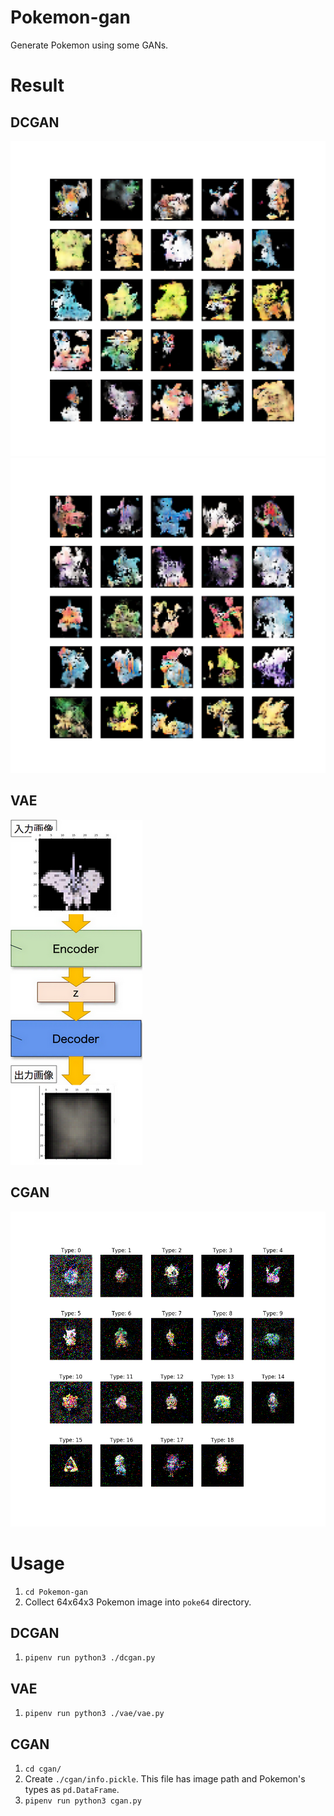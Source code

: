 # Pokemon-gan
Generate Pokemon using some GANs.

# Result
## DCGAN
![dcgan1](./result/dcgan/0000015003.png)
![dcgan2](./result/dcgan/0000014970.png)

## VAE
![vae](./result/vae/vae_sample.png)

## CGAN
![cgan](./result/cgan/15100.png)


# Usage
1. `cd Pokemon-gan`
1. Collect 64x64x3 Pokemon image into `poke64` directory.

## DCGAN
1. `pipenv run python3 ./dcgan.py`

## VAE
1. `pipenv run python3 ./vae/vae.py`

## CGAN
1. `cd cgan/`
1. Create `./cgan/info.pickle`. This file has image path and Pokemon's types as `pd.DataFrame`.
1. `pipenv run python3 cgan.py`
